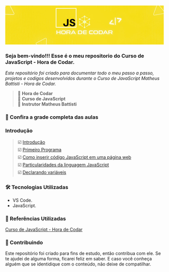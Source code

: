 
![](https://github.com/Diegojfsr/VideoAulas_JavaScript_HoraDeCodar/blob/main/img/Capa_Projetos_JavaScript1.jpg)

### Seja bem-vindo!!! Esse é o meu repositorio do Curso de JavaScript - Hora de Codar.
_Este repositório foi criado para documentar todo o meu passo a passo, projetos e codigos desenvolvidos durante o Curso de JavaScript Matheus Battisti - Hora de Codar._

> 📌  <strong>Hora de Codar</strong>  
> 📌  <strong>Curso de JavaScript</strong>  
> 📌  <strong>Instrutor Matheus Battisti</strong>  

### 🚦 Confira a grade completa das aulas

### Introdução  
> ☑️ [Introdução]()  
> ☑️ [Primeiro Programa]()  
> ☑️ [Como inserir código JavaScript em uma página web]()  
> ☑️ [Particularidades da linguagem JavaScript]()  
> ☑️ [Declarando variáveis]()


### 🛠 Tecnologias Utilizadas
- VS Code.
- JavaScript.


### 📑 Referências Utilizadas
[Curso de JavaScript - Hora de Codar](https://www.youtube.com/playlist?list=PLnDvRpP8BneysKU8KivhnrVaKpILD3gZ6)



### 🤝 Contribuindo
Este repositório foi criado para fins de estudo, então contribua com ele. Se te ajudei de alguma forma, ficarei feliz em
saber. E caso você conheça alguém que se identidique com o conteúdo, não deixe de compatilhar.








<!--

# Curso de JavaScript Matheus Battisti - Hora de Codar.

Esse é o meu repositório de VideoAulas de JavaScript resolvidos.

## 📝 Lista de VideoAulas

-  [Introdução](https://)
-  [Primeiro Programa](https://)
-  [Como inserir código JavaScript em uma página web](https://)
-  [Particularidades da linguagem JavaScript](https://)
-  [Declarando variáveis](https://)


## 🛠 Tecnologias Utilizadas
- VS Code.
- JavaScript.


## 📑 Referências Utilizadas
[Curso de JavaScript - Hora de Codar](https://www.youtube.com/playlist?list=PLnDvRpP8BneysKU8KivhnrVaKpILD3gZ6)



## 🤝 Contribuindo
Este repositório foi criado para fins de estudo, então contribua com ele. Se te ajudei de alguma forma, ficarei feliz em
saber. E caso você conheça alguém que se identidique com o conteúdo, não deixe de compatilhar.
-->
